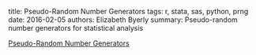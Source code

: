 title: Pseudo-Random Number Generators
tags: r, stata, sas, python, prng
date: 2016-02-05
authors: Elizabeth Byerly
summary: Pseudo-random number generators for statistical analysis

[Pseudo-Random Number Generators]({filename}/presentations/prngs.html)